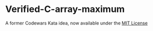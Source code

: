 # Verified-C-array-maximum

A former Codewars Kata idea, now available under the [MIT License](./LICENSE)
